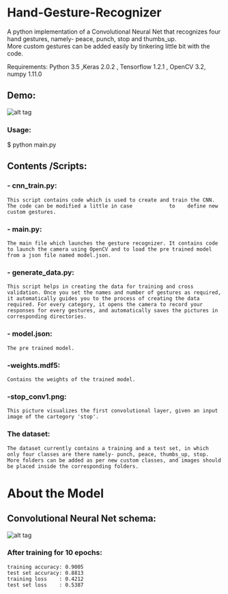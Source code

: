 # Hand-Gesture-Recognizer  
A python implementation of a Convolutional Neural Net that recognizes four hand gestures, namely- peace, punch, stop and thumbs_up.    
More custom gestures can be added easily by tinkering little bit with the code.  

Requirements: Python 3.5 ,Keras 2.0.2 , Tensorflow 1.2.1 , OpenCV 3.2, numpy 1.11.0   

## Demo:

![alt tag](https://raw.githubusercontent.com/yugrocks/Hand-Gesture-Recognizer/master/Demo2.gif)  

### Usage:   

$ python main.py  

## Contents /Scripts:  

### - cnn_train.py: 
    This script contains code which is used to create and train the CNN. The code can be modified a little in case            to    define new custom gestures.    
### - main.py: 
    The main file which launches the gesture recognizer. It contains code to launch the camera using OpenCV and to load the pre trained model from a json file named model.json.
### - generate_data.py: 
    This script helps in creating the data for training and cross validation. Once you set the names and number of gestures as required, it automatically guides you to the process of creating the data required. For every category, it opens the camera to record your responses for every gestures, and automatically saves the pictures in corresponding directories.
### - model.json:   
    The pre trained model.
### -weights.mdf5:   
    Contains the weights of the trained model.
### -stop_conv1.png:    
    This picture visualizes the first convolutional layer, given an input image of the cartegory 'stop'.    
### The dataset: 
    The dataset currently contains a training and a test set, in which only four classes are there namely- punch, peace, thumbs_up, stop. More folders can be added as per new custom classes, and images should be placed inside the corresponding folders.   


# About the Model    

## Convolutional Neural Net schema:
![alt tag](https://raw.githubusercontent.com/yugrocks/Hand-Gesture-Recognizer/master/model.png)    

### After training for 10 epochs:    
    training accuracy: 0.9005    
    test set accuracy: 0.8813    
    training loss    : 0.4212    
    test set loss    : 0.5387    
 

